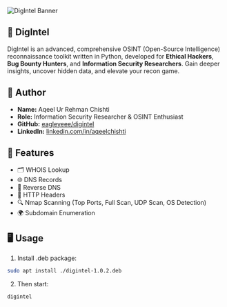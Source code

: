![DigIntel Banner](https://ucarecdn.com/69d897a7-1865-452d-8407-801319ae05b7/digintelimage.png)

## 🔎 **DigIntel** 

DigIntel is an advanced, comprehensive OSINT (Open-Source Intelligence) reconnaissance toolkit written in Python, developed for **Ethical Hackers**, **Bug Bounty Hunters**, and **Information Security Researchers**. Gain deeper insights, uncover hidden data, and elevate your recon game.

## 👤 Author

- **Name:** Aqeel Ur Rehman Chishti  
- **Role:** Information Security Researcher & OSINT Enthusiast  
- **GitHub:** [eagleyeee/digintel](https://github.com/eagleyeee/digintel)  
- **LinkedIn:** [linkedin.com/in/aqeelchishti](https://linkedin.com/in/aqeelchishti)  


## 🧰 Features

- 🗂️ WHOIS Lookup  
- 🌐 DNS Records  
- 🔁 Reverse DNS  
- 🧾 HTTP Headers  
- 🔍 Nmap Scanning (Top Ports, Full Scan, UDP Scan, OS Detection)  
- 🌍 Subdomain Enumeration


## 🖥️ Usage

1. Install .deb package:
```bash
sudo apt install ./digintel-1.0.2.deb
```

2. Then start:
```bash
digintel
```
